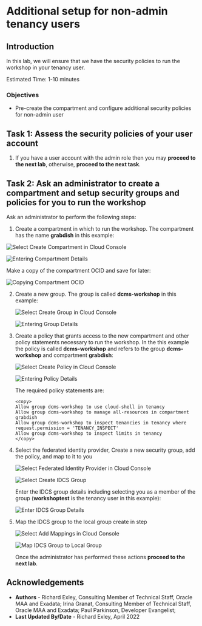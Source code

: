 # Additional setup for non-admin tenancy users

## Introduction

In this lab, we will ensure that we have the security policies to run the workshop in your tenancy user.

Estimated Time: 1-10 minutes

### Objectives

* Pre-create the compartment and configure additional security policies for non-admin user

## Task 1: Assess the security policies of your user account

1. If you have a user account with the admin role then you may **proceed to the next lab**, otherwise, **proceed to the next task**.

## Task 2: Ask an administrator to create a compartment and setup security groups and policies for you to run the workshop

Ask an administrator to perform the following steps:

1. Create a compartment in which to run the workshop.  The compartment has the name **grabdish** in this example:

  ![Select Create Compartment in Cloud Console](images/select-create-compartment.png " ")

  ![Entering Compartment Details](images/enter-compartment-details.png " ")

  Make a copy of the compartment OCID and save for later:

  ![Copying Compartment OCID](images/copy-compartment-ocid.png " ")

2. Create a new group.  The group is called **dcms-workshop** in this example:

   ![Select Create Group in Cloud Console](images/select-create-group.png " ")

   ![Entering Group Details](images/enter-group-details.png " ")

3. Create a policy that grants access to the new compartment and other policy statements necessary to run the workshop.  In the this example the policy is called **dcms-workshop** and refers to the group **dcms-workshop** and compartment **grabdish**:

   ![Select Create Policy in Cloud Console](images/select-create-policy.png " ")

   ![Entering Policy Details](images/enter-policy-details.png " ")

   The required policy statements are:

   ```
   <copy>
   Allow group dcms-workshop to use cloud-shell in tenancy
   Allow group dcms-workshop to manage all-resources in compartment grabdish
   Allow group dcms-workshop to inspect tenancies in tenancy where request.permission = 'TENANCY_INSPECT'
   Allow group dcms-workshop to inspect limits in tenancy
   </copy>
   ```

4. Select the federated identity provider, Create a new security group, add the policy, and map to it to you

   ![Select Federated Identity Provider in Cloud Console](images/select-identity-provider.png " ")

   ![Select Create IDCS Group](images/select-create-idcs-group.png " ")

   Enter the IDCS group details including selecting you as a member of the group (**workshoptest** is the tenancy user in this example):

   ![Enter IDCS Group Details](images/enter-idcs-group-details.png " ")

5. Map the IDCS group to the local group create in step

   ![Select Add Mappings in Cloud Console](images/select-add-mappings.png " ")

   ![Map IDCS Group to Local Group](images/enter-mapping-details.png " ")

   Once the administrator has performed these actions **proceed to the next lab**.

## Acknowledgements

* **Authors** - Richard Exley, Consulting Member of Technical Staff, Oracle MAA and Exadata; Irina Granat, Consulting Member of Technical Staff, Oracle MAA and Exadata; Paul Parkinson, Developer Evangelist;
* **Last Updated By/Date** - Richard Exley, April 2022
